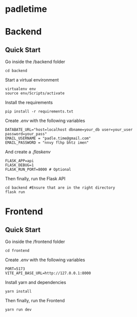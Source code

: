 # padletime
# Backend

## Quick Start

Go inside the /backend folder

    cd backend

Start a virtual environment

    virtualenv env
    source env/Scripts/activate

Install the requirements

    pip install -r requirements.txt

Create *.env* with the following variables

    DATABATE_URL="host=localhost dbname=your_db user=your_user password=your_pass"
    EMAIL_USERNAME = "padle.time@gmail.com"
    EMAIL_PASSWORD = "nnvy flhp bhtz imen"

And create a *.flaskenv*

    FLASK_APP=api
    FLASK_DEBUG=1
    FLASK_RUN_PORT=8000 # Optional

Then finally, run the Flask API

    cd backend #Ensure that are in the right directory
    flask run

# Frontend

## Quick Start

Go inside the /frontend folder

    cd frontend

Create *.env* with the following variables

    PORT=5173
    VITE_API_BASE_URL=http://127.0.0.1:8000

Install yarn and dependencies

    yarn install

Then finally, run the Frontend

    yarn run dev